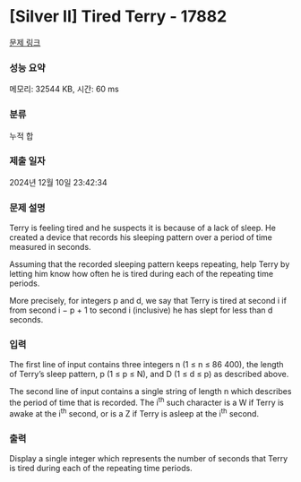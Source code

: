 # [Silver II] Tired Terry - 17882 

[문제 링크](https://www.acmicpc.net/problem/17882) 

### 성능 요약

메모리: 32544 KB, 시간: 60 ms

### 분류

누적 합

### 제출 일자

2024년 12월 10일 23:42:34

### 문제 설명

<p>Terry is feeling tired and he suspects it is because of a lack of sleep. He created a device that records his sleeping pattern over a period of time measured in seconds.</p>

<p>Assuming that the recorded sleeping pattern keeps repeating, help Terry by letting him know how often he is tired during each of the repeating time periods.</p>

<p>More precisely, for integers p and d, we say that Terry is tired at second i if from second i − p + 1 to second i (inclusive) he has slept for less than d seconds.</p>

### 입력 

 <p>The first line of input contains three integers n (1 ≤ n ≤ 86 400), the length of Terry’s sleep pattern, p (1 ≤ p ≤ N), and D (1 ≤ d ≤ p) as described above.</p>

<p>The second line of input contains a single string of length n which describes the period of time that is recorded. The i<sup>th</sup> such character is a W if Terry is awake at the i<sup>th</sup> second, or is a Z if Terry is asleep at the i<sup>th</sup> second.</p>

### 출력 

 <p>Display a single integer which represents the number of seconds that Terry is tired during each of the repeating time periods.</p>

